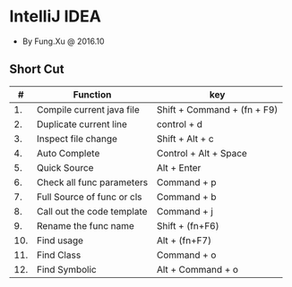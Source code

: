 # IntelliJ IDEA 

- By Fung.Xu @ 2016.10


## Short Cut

|#  |Function                  | key                         |
|---|--------------------------|-----------------------------| 
| 1.|Compile current java file | Shift + Command + (fn + F9) |
| 2.|Duplicate current line    | control + d                 |
| 3.|Inspect file change       | Shift + Alt + c             |
| 4.|Auto Complete             | Control + Alt + Space       |
| 5.|Quick Source              | Alt + Enter                 |
| 6.|Check all func parameters | Command + p                 |
| 7.|Full Source of func or cls| Command + b                 |
| 8.|Call out the code template| Command + j                 |
| 9.|Rename the func name      | Shift + (fn+F6)             |
|10.|Find usage                | Alt + (fn+F7)               |
|11.|Find Class                | Command + o                 |
|12.|Find Symbolic             | Alt + Command + o           |

